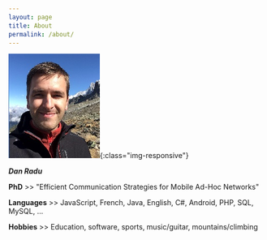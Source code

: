 ```yaml
---
layout: page
title: About
permalink: /about/
---
```



![image-title-here](/images/photo.jpeg){:class="img-responsive"}

___Dan Radu___

__PhD__  >> "Efficient Communication Strategies for Mobile Ad-Hoc Networks"

__Languages__ >> JavaScript, French, Java, English, C#, Android, PHP, SQL, MySQL, ...

__Hobbies__ >> Education, software, sports, music/guitar, mountains/climbing
